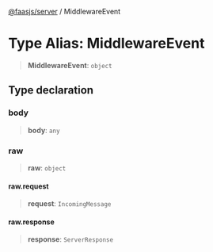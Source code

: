 [@faasjs/server](../README.md) / MiddlewareEvent

# Type Alias: MiddlewareEvent

> **MiddlewareEvent**: `object`

## Type declaration

### body

> **body**: `any`

### raw

> **raw**: `object`

#### raw.request

> **request**: `IncomingMessage`

#### raw.response

> **response**: `ServerResponse`
